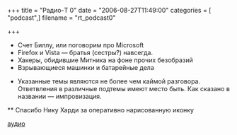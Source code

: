+++
title = "Радио-T 0"
date = "2006-08-27T11:49:00"
categories = [ "podcast",]
filename = "rt_podcast0"

+++

- Счет Биллу, или поговорим про Microsoft
- Firefox и Vista — братья (сестры?) навсегда.
- Хакеры, обидившие Митника на фоне прочих безобразий
- Взрывающиеся машинки и батарейные дела

* Указанные темы являются не более чем каймой разговора. Ответвления в различные подтемы имеют место быть. Как сказано в названии — импровизация.


** Спасибо Нику Харди за оперативно нарисованную иконку

[аудио](http://cdn.radio-t.com/rt_podcast0.mp3)
<audio src="http://cdn.radio-t.com/rt_podcast0.mp3" preload="none"></audio>
